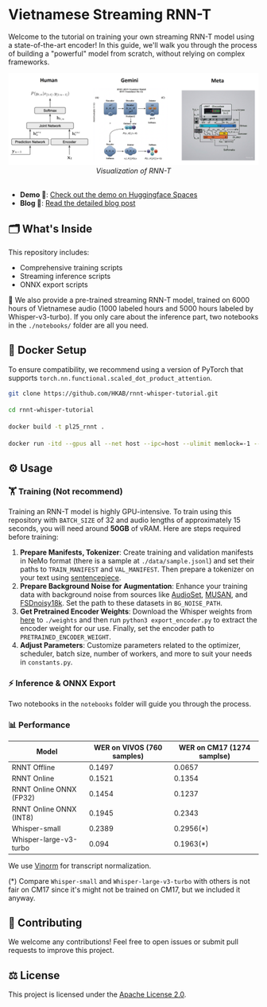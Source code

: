 # Vietnamese Streaming RNN-T

Welcome to the tutorial on training your own streaming RNN-T model using a state-of-the-art encoder! In this guide, we'll walk you through the process of building a "powerful" model from scratch, without relying on complex frameworks.

<div align="center">
<img src="./media/Intro.png" alt="Efficient minimum word error rate training of RNN-transducer for end-to-end speech recognition">
<i>Visualization of RNN-T</i>
</div>
<br>

- **Demo 🤖**: [Check out the demo on Huggingface Spaces](https://huggingface.co/spaces/hkab/rnnt-whisper-encoder)
- **Blog 📃**: [Read the detailed blog post](https://hkab.substack.com/publish/post/157867185)

## 🗂️ What's Inside

This repository includes:
- Comprehensive training scripts
- Streaming inference scripts
- ONNX export scripts

🌟 We also provide a pre-trained streaming RNN-T model, trained on 6000 hours of Vietnamese audio (1000 labeled hours and 5000 hours labeled by Whisper-v3-turbo). If you only care about the inference part, two notebooks in the `./notebooks/` folder are all you need.

## 🐋 Docker Setup

To ensure compatibility, we recommend using a version of PyTorch that supports `torch.nn.functional.scaled_dot_product_attention`.

```bash
git clone https://github.com/HKAB/rnnt-whisper-tutorial.git

cd rnnt-whisper-tutorial

docker build -t pl25_rnnt .

docker run -itd --gpus all --net host --ipc=host --ulimit memlock=-1 --ulimit stack=67108864 --name YOUR_DOCKER_NAME -v /path/to/local:/wp pl25_rnnt
```

## ⚙️ Usage

### 🏋️ Training (Not recommend)

Training an RNN-T model is highly GPU-intensive. To train using this repository with `BATCH_SIZE` of 32 and audio lengths of approximately 15 seconds, you will need around **50GB** of vRAM. Here are steps required before training:

1. **Prepare Manifests, Tokenizer**: Create training and validation manifests in NeMo format (there is a sample at `./data/sample.jsonl`) and set their paths to `TRAIN_MANIFEST` and `VAL_MANIFEST`. Then prepare a tokenizer on your text using [sentencepiece](https://github.com/google/sentencepiece).
2. **Prepare Background Noise for Augmentation**: Enhance your training data with background noise from sources like [AudioSet](https://research.google.com/audioset/download.html), [MUSAN](https://www.openslr.org/17/), and [FSDnoisy18k](https://zenodo.org/records/2529934). Set the path to these datasets in `BG_NOISE_PATH`.
3. **Get Pretrained Encoder Weights**: Download the Whisper weights from [here](https://github.com/openai/whisper/blob/main/whisper/__init__.py) to `./weights` and then run `python3 export_encoder.py` to extract the encoder weight for our use. Finally, set the encoder path to `PRETRAINED_ENCODER_WEIGHT`.
4. **Adjust Parameters**: Customize parameters related to the optimizer, scheduler, batch size, number of workers, and more to suit your needs in `constants.py`. 

### ⚡ Inference & ONNX Export

Two notebooks in the `notebooks` folder will guide you through the process.

### 📊 Performance

| Model                   | WER on VIVOS (760 samples) | WER on CM17 (1274 samplse) |
|-------------------------|--------------|-------------|
| RNNT Offline            | 0.1497       | 0.0657      |
| RNNT Online             | 0.1521       | 0.1354      |
| RNNT Online ONNX (FP32) | 0.1454       | 0.1237      |
| RNNT Online ONNX (INT8) | 0.1945       | 0.2343      |
| Whisper-small           | 0.2389       | 0.2956(*)   |
| Whisper-large-v3-turbo  | 0.094        | 0.1963(*)   |

We use [Vinorm](https://github.com/v-nhandt21/Vinorm) for transcript normalization.

(*) Compare `Whisper-small` and `Whisper-large-v3-turbo` with others is not fair on CM17 since it's might not be trained on CM17, but we included it anyway.

## 🤝 Contributing

We welcome any contributions! Feel free to open issues or submit pull requests to improve this project.

## ⚖️ License

This project is licensed under the [Apache License 2.0](https://www.apache.org/licenses/LICENSE-2.0).